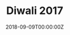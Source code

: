 ---
# Diwali 2017
linktitle: Diwali 2017
weight: 10

# Page metadata.
title: Diwali 2017
date: "2018-09-09T00:00:00Z"
lastmod: "2018-09-09T00:00:00Z"
draft: false  # Is this a draft? true/false
toc: false  # Show table of contents? true/false
type: docs  # Do not modify.
editable: false

menu:
  diwali:
    name: 2017
    weight: 12
---